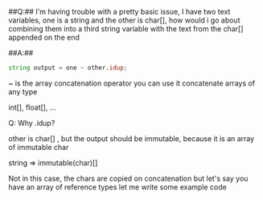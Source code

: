 ##Q:##
I'm having trouble with a pretty basic issue, I have two text variables, one is a string and the other is char[], how would i go about combining them into a third string variable with the text from the char[] appended on the end

##A:##
<yazd at freenode.net>

```d
string output = one ~ other.idup;
```

~ is the array concatenation operator
you can use it concatenate arrays of any type

  int[], float[], ...

Q: Why .idup?

other is char[] , but the output should be immutable, because it is an array of immutable char

  string => immutable(char)[]

Not in this case, the chars are copied on concatenation
but let's say you have an array of reference types
let me write some example code
